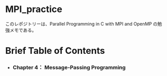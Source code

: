# MPI_practice
このレポジトリーは、Parallel Programming in C with MPI and OpenMP の勉強メモである。

# Brief Table of Contents
- ### Chapter 4： Message-Passing Programming
